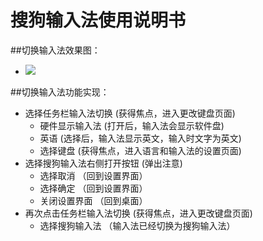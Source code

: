 # 搜狗输入法使用说明书

##切换输入法效果图：
  - ![](https://github.com/openthos/app-testing-results/blob/master/IMGview/SougouTypeWriting.png)

##切换输入法功能实现：
  - 选择任务栏输入法切换    (获得焦点，进入更改键盘页面)
    - 硬件显示输入法   (打开后，输入法会显示软件盘)
    - 英语   (选择后，输入法显示英文，输入时文字为英文)
    - 选择键盘   (获得焦点，进入语言和输入法的设置页面)
  - 选择搜狗输入法右侧打开按钮   (弹出注意)
      - 选择取消  （回到设置界面）
      - 选择确定  （回到设置界面）
      - 关闭设置界面  （回到桌面）
  - 再次点击任务栏输入法切换    (获得焦点，进入更改键盘页面)     
      - 选择搜狗输入法    （输入法已经切换为搜狗输入法）
 
